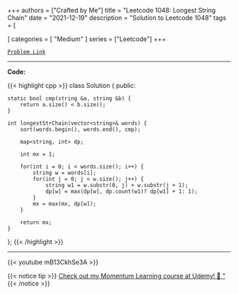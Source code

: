 
+++
authors = ["Crafted by Me"]
title = "Leetcode 1048: Longest String Chain"
date = "2021-12-19"
description = "Solution to Leetcode 1048"
tags = [
    
]
categories = [
    "Medium"
]
series = ["Leetcode"]
+++



[`Problem Link`](https://leetcode.com/problems/longest-string-chain/description/)

---

**Code:**

{{< highlight cpp >}}
class Solution {
public:
    
    static bool cmp(string &a, string &b) {
        return a.size() < b.size();
    }
    
    int longestStrChain(vector<string>& words) {
        sort(words.begin(), words.end(), cmp);
        
        map<string, int> dp;

        int mx = 1;
        
        for(int i = 0; i < words.size(); i++) {
            string w = words[i];
            for(int j = 0; j < w.size(); j++) {
                string w1 = w.substr(0, j) + w.substr(j + 1);
                dp[w] = max(dp[w], dp.count(w1)? dp[w1] + 1: 1);
            }
            mx = max(mx, dp[w]);
        }
        
        return mx;
    }
};
{{< /highlight >}}



---

{{< youtube mB13CkhSe3A >}}

{{< notice tip >}}
[Check out my Momentum Learning course at Udemy! 🚀 "](https://www.udemy.com/course/blind-75-the-data-structures-and-algorithms-essentials/)
{{< /notice >}}

